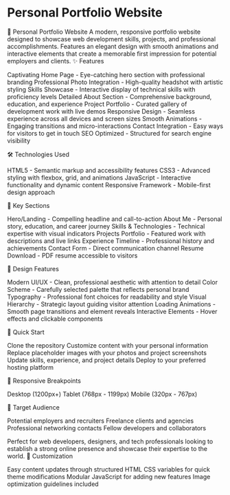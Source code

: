 # Personal Portfolio Website


🌟 Personal Portfolio Website
A modern, responsive portfolio website designed to showcase web development skills, projects, and professional accomplishments. Features an elegant design with smooth animations and interactive elements that create a memorable first impression for potential employers and clients.
✨ Features

Captivating Home Page - Eye-catching hero section with professional branding
Professional Photo Integration - High-quality headshot with artistic styling
Skills Showcase - Interactive display of technical skills with proficiency levels
Detailed About Section - Comprehensive background, education, and experience
Project Portfolio - Curated gallery of development work with live demos
Responsive Design - Seamless experience across all devices and screen sizes
Smooth Animations - Engaging transitions and micro-interactions
Contact Integration - Easy ways for visitors to get in touch
SEO Optimized - Structured for search engine visibility

🛠️ Technologies Used

HTML5 - Semantic markup and accessibility features
CSS3 - Advanced styling with flexbox, grid, and animations
JavaScript - Interactive functionality and dynamic content
Responsive Framework - Mobile-first design approach

🎯 Key Sections

Hero/Landing - Compelling headline and call-to-action
About Me - Personal story, education, and career journey
Skills & Technologies - Technical expertise with visual indicators
Projects Portfolio - Featured work with descriptions and live links
Experience Timeline - Professional history and achievements
Contact Form - Direct communication channel
Resume Download - PDF resume accessible to visitors

🎨 Design Features

Modern UI/UX - Clean, professional aesthetic with attention to detail
Color Scheme - Carefully selected palette that reflects personal brand
Typography - Professional font choices for readability and style
Visual Hierarchy - Strategic layout guiding visitor attention
Loading Animations - Smooth page transitions and element reveals
Interactive Elements - Hover effects and clickable components

🚀 Quick Start

Clone the repository
Customize content with your personal information
Replace placeholder images with your photos and project screenshots
Update skills, experience, and project details
Deploy to your preferred hosting platform

📱 Responsive Breakpoints

Desktop (1200px+)
Tablet (768px - 1199px)
Mobile (320px - 767px)

🎯 Target Audience

Potential employers and recruiters
Freelance clients and agencies
Professional networking contacts
Fellow developers and collaborators

Perfect for web developers, designers, and tech professionals looking to establish a strong online presence and showcase their expertise to the world.
🔧 Customization

Easy content updates through structured HTML
CSS variables for quick theme modifications
Modular JavaScript for adding new features
Image optimization guidelines included
